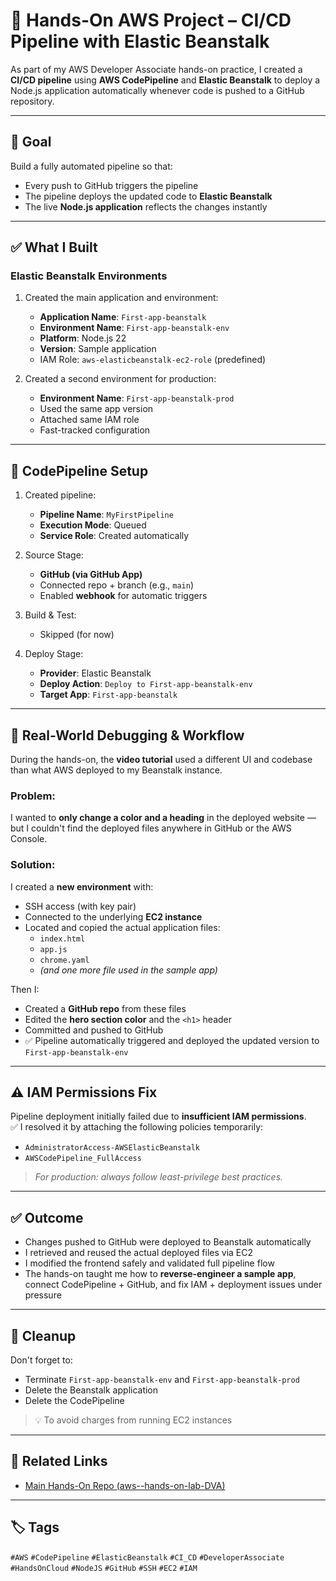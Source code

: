 # 🚀 Hands-On AWS Project – CI/CD Pipeline with Elastic Beanstalk

As part of my AWS Developer Associate hands-on practice, I created a **CI/CD pipeline** using **AWS CodePipeline** and **Elastic Beanstalk** to deploy a Node.js application automatically whenever code is pushed to a GitHub repository.

---

## 🎯 Goal

Build a fully automated pipeline so that:
- Every push to GitHub triggers the pipeline
- The pipeline deploys the updated code to **Elastic Beanstalk**
- The live **Node.js application** reflects the changes instantly

---

## ✅ What I Built

### Elastic Beanstalk Environments

1. Created the main application and environment:
   - **Application Name**: `First-app-beanstalk`
   - **Environment Name**: `First-app-beanstalk-env`
   - **Platform**: Node.js 22
   - **Version**: Sample application
   - IAM Role: `aws-elasticbeanstalk-ec2-role` (predefined)

2. Created a second environment for production:
   - **Environment Name**: `First-app-beanstalk-prod`
   - Used the same app version
   - Attached same IAM role
   - Fast-tracked configuration

---

## 🔄 CodePipeline Setup

1. Created pipeline:
   - **Pipeline Name**: `MyFirstPipeline`
   - **Execution Mode**: Queued
   - **Service Role**: Created automatically

2. Source Stage:
   - **GitHub (via GitHub App)**
   - Connected repo + branch (e.g., `main`)
   - Enabled **webhook** for automatic triggers

3. Build & Test:
   - Skipped (for now)

4. Deploy Stage:
   - **Provider**: Elastic Beanstalk
   - **Deploy Action**: `Deploy to First-app-beanstalk-env`
   - **Target App**: `First-app-beanstalk`

---

## 🧠 Real-World Debugging & Workflow

During the hands-on, the **video tutorial** used a different UI and codebase than what AWS deployed to my Beanstalk instance.

### Problem:
I wanted to **only change a color and a heading** in the deployed website — but I couldn't find the deployed files anywhere in GitHub or the AWS Console.

### Solution:
I created a **new environment** with:
- SSH access (with key pair)
- Connected to the underlying **EC2 instance**
- Located and copied the actual application files:
  - `index.html`
  - `app.js`
  - `chrome.yaml`
  - *(and one more file used in the sample app)*

Then I:
- Created a **GitHub repo** from these files  
- Edited the **hero section color** and the `<h1>` header  
- Committed and pushed to GitHub  
- ✅ Pipeline automatically triggered and deployed the updated version to `First-app-beanstalk-env`

---

## ⚠️ IAM Permissions Fix

Pipeline deployment initially failed due to **insufficient IAM permissions**.  
✅ I resolved it by attaching the following policies temporarily:

- `AdministratorAccess-AWSElasticBeanstalk`
- `AWSCodePipeline_FullAccess`

> *For production: always follow least-privilege best practices.*

---

## ✅ Outcome

- Changes pushed to GitHub were deployed to Beanstalk automatically  
- I retrieved and reused the actual deployed files via EC2  
- I modified the frontend safely and validated full pipeline flow  
- The hands-on taught me how to **reverse-engineer a sample app**, connect CodePipeline + GitHub, and fix IAM + deployment issues under pressure

---

## 🧼 Cleanup

Don't forget to:
- Terminate `First-app-beanstalk-env` and `First-app-beanstalk-prod`
- Delete the Beanstalk application
- Delete the CodePipeline

> 💡 To avoid charges from running EC2 instances

---

## 🔗 Related Links

- [Main Hands-On Repo (aws--hands-on-lab-DVA)](https://github.com/MilosFaktor/aws--hands-on-lab-DVA)

---

## 🏷️ Tags

`#AWS` `#CodePipeline` `#ElasticBeanstalk` `#CI_CD` `#DeveloperAssociate` `#HandsOnCloud` `#NodeJS` `#GitHub` `#SSH` `#EC2` `#IAM`